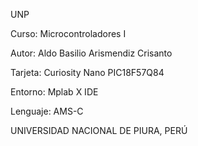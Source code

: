 
UNP

Curso: Microcontroladores I

Autor: Aldo Basilio Arismendiz Crisanto

Tarjeta: Curiosity Nano
 PIC18F57Q84

Entorno: Mplab X IDE

Lenguaje: AMS-C

UNIVERSIDAD NACIONAL DE PIURA, PERÚ
